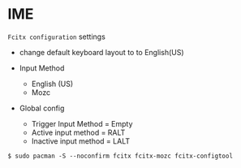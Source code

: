 # IME

`Fcitx configuration` settings

- change default keyboard layout to to English(US)

- Input Method
   - English (US)
   - Mozc
- Global config
   - Trigger Input Method = Empty
   - Active input method = RALT
   - Inactive input method = LALT

```
$ sudo pacman -S --noconfirm fcitx fcitx-mozc fcitx-configtool
```

